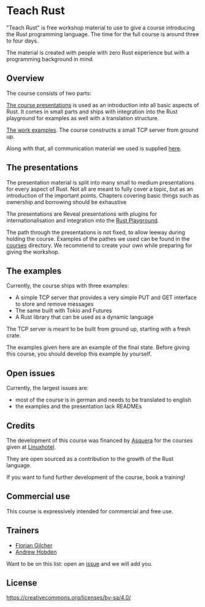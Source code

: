 # Teach Rust

"Teach Rust" is free workshop material to use to give a course introducing the Rust programming language. The time for the full course is around three to four days.

The material is created with people with zero Rust experience but with a programming background in mind.

## Overview

The course consists of two parts:

[The course presentations](presentation) is used as an introduction into all basic aspects of Rust. It comes in small parts and ships with integration into the Rust playground for examples as well with a translation structure.

[The work examples](example). The course constructs a small TCP server from ground up.

Along with that, all communication material we used is supplied [here](communication-material).

## The presentations

The presentation material is split into many small to medium presentations for every aspect of Rust. Not all are meant to fully cover a topic, but as an introduction of the important points. Chapters covering basic things such as ownership and borrowing should be exhaustive

The presentations are Reveal presentations with plugins for internationalisation and integration into the [Rust Playground](https://play.rust-lang.org).

The path through the presentations is not fixed, to allow leeway during holding the course. Examples of the pathes we used can be found in the [courses](courses) directory. We recommend to create your own while preparing for giving the workshop.

## The examples

Currently, the course ships with three examples:

* A simple TCP server that provides a very simple PUT and GET interface to store and remove messages
* The same built with Tokio and Futures
* A Rust library that can be used as a dynamic language

The TCP server is meant to be built from ground up, starting with a fresh crate.

The examples given here are an example of the final state. Before giving this course, you should develop this example by yourself.

## Open issues

Currently, the largest issues are:

* most of the course is in german and needs to be translated to english
* the examples and the presentation lack READMEs

## Credits

The development of this course was financed by [Asquera](https://asquera.de) for the courses given at [Linuxhotel](https://linuxhotel.de).

They are open sourced as a contribution to the growth of the Rust language.

If you want to fund further development of the course, book a training!

## Commercial use

This course is expressively intended for commercial and free use.

## Trainers

* [Florian Gilcher](https://asquera.de)
* [Andrew Hobden](https://asquera.de)

Want to be on this list: open an [issue](https://github.com/skade/rust-three-days-course/issues) and we will add you.

## License

https://creativecommons.org/licenses/by-sa/4.0/

